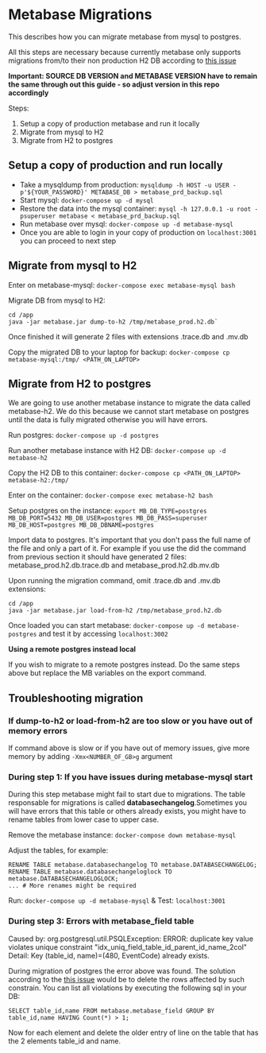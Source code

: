 # Metabase Migrations

This describes how you can migrate metabase from mysql to postgres.

All  this steps are necessary because currently metabase only supports migrations from/to their non production H2 DB according to [this issue](https://github.com/metabase/metabase/issues/37101)

**Important: SOURCE DB VERSION and METABASE VERSION have to remain the same through out this guide - so adjust version in this repo accordingly**

Steps:
1. Setup a copy of production metabase and run it locally
2. Migrate from mysql to H2
3. Migrate from H2 to postgres

## Setup a copy of production and run locally

* Take a mysqldump from production: `mysqldump -h HOST -u USER -p'${YOUR_PASSWORD}' METABASE_DB > metabase_prd_backup.sql`
* Start mysql:  `docker-compose up -d mysql`
* Restore the data into the mysql container: `mysql -h 127.0.0.1 -u root -psuperuser metabase < metabase_prd_backup.sql`
* Run metabase over mysql: `docker-compose up -d metabase-mysql`
* Once you are able to login in your copy of production on `localhost:3001` you can proceed to next step

## Migrate from mysql to H2

Enter on metabase-mysql: `docker-compose exec metabase-mysql bash`

Migrate DB from mysql to H2: 

```
cd /app
java -jar metabase.jar dump-to-h2 /tmp/metabase_prod.h2.db`
```

Once finished it will generate 2 files with extensions .trace.db and .mv.db

Copy the migrated DB to your laptop for backup: `docker-compose cp metabase-mysql:/tmp/ <PATH_ON_LAPTOP>`


## Migrate from H2 to postgres

We are going to use another metabase instance to migrate the data called metabase-h2. We do this because we cannot start metabase on postgres until the data is fully migrated otherwise you will have errors.

Run postgres: `docker-compose up -d postgres`

Run another metabase instance with H2 DB: `docker-compose up -d metabase-h2`

Copy the H2 DB to this container: `docker-compose cp <PATH_ON_LAPTOP> metabase-h2:/tmp/`

Enter on the container: `docker-compose exec metabase-h2 bash`

Setup postgres on the instance: `export MB_DB_TYPE=postgres MB_DB_PORT=5432 MB_DB_USER=postgres MB_DB_PASS=superuser MB_DB_HOST=postgres MB_DB_DBNAME=postgres`

Import data to postgres. It's important that you don't pass the full name of the file and only a part of it. For example if you use the did the command from previous section it should have generated 2 files: metabase_prod.h2.db.trace.db and metabase_prod.h2.db.mv.db

Upon running the migration command, omit .trace.db and .mv.db extensions:

```
cd /app
java -jar metabase.jar load-from-h2 /tmp/metabase_prod.h2.db
```

Once loaded you can start metabase: `docker-compose up -d metabase-postgres` and test it by accessing `localhost:3002`

**Using a remote postgres instead local**

If you wish to migrate to a remote postgres instead. Do the same steps above but replace the MB variables on the export command.


## Troubleshooting migration

### If dump-to-h2 or load-from-h2 are too slow or you have out of memory errors
If command above is slow or if you have out of memory issues, give more memory by adding `-Xmx<NUMBER_OF_GB>g` argument


### During step 1: If you have issues during metabase-mysql start

During this step metabase might fail to start due to migrations. The table responsable for migrations is called **databasechangelog**.Sometimes you will have errors that this table or others already exists, you might have to rename tables from lower case to upper case.

Remove the metabase instance: `docker-compose down metabase-mysql`

Adjust the tables, for example:

```
RENAME TABLE metabase.databasechangelog TO metabase.DATABASECHANGELOG;
RENAME TABLE metabase.databasechangeloglock TO metabase.DATABASECHANGELOGLOCK;
... # More renames might be required
```

Run: `docker-compose up -d metabase-mysql` & Test: `localhost:3001`


### During step 3: Errors with metabase_field table

Caused by: org.postgresql.util.PSQLException: ERROR: duplicate key value violates unique constraint "idx_uniq_field_table_id_parent_id_name_2col"
  Detail: Key (table_id, name)=(480, EventCode) already exists.

During migration of postgres the error above was found. The solution according to the [this issue](https://github.com/metabase/metabase/issues/37101) would be to delete the rows affected by such constrain. You can list all violations by executing the following sql in your DB:

`SELECT table_id,name FROM metabase.metabase_field GROUP BY table_id,name HAVING Count(*) > 1;`

Now for each element and delete the older entry of line on the table that has the 2 elements table_id and name.